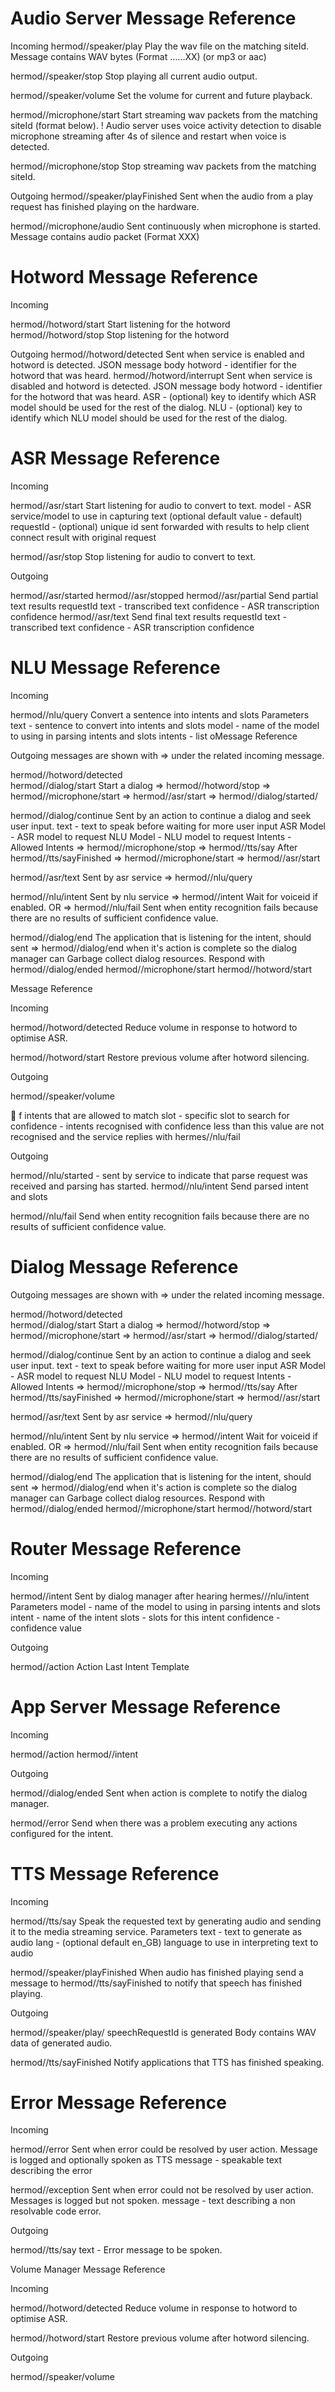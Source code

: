 # Audio Server Message Reference

Incoming
hermod/<siteId>/speaker/play
Play the wav file on the matching siteId.
Message contains WAV bytes (Format …...XX) (or mp3 or aac)

hermod/<siteId>/speaker/stop
Stop playing all current audio output.

hermod/<siteId>/speaker/volume
Set the volume for current and future playback.

hermod/<siteId>/microphone/start
Start streaming wav packets from the matching siteId (format below).
! Audio server uses voice activity detection to disable microphone streaming after 4s of silence and restart when voice is detected.

hermod/<siteId>/microphone/stop
Stop streaming wav packets from the matching siteId.


Outgoing
hermod/<siteId>/speaker/playFinished
Sent when the audio from a play request has finished playing on the hardware.

hermod/<siteId>/microphone/audio
Sent continuously when microphone is started.
Message contains audio packet (Format XXX)




# Hotword Message Reference

Incoming

hermod/<siteId>/hotword/start
Start listening for the hotword
hermod/<siteId>/hotword/stop
Stop listening for the hotword

Outgoing
hermod/<siteId>/hotword/detected
Sent when service is enabled and hotword is detected.
JSON message body
hotword - identifier for the hotword that was heard.
hermod/<siteId>/hotword/interrupt 
Sent when service is disabled and hotword is detected.
JSON message body
hotword - identifier for the hotword that was heard.
ASR - (optional) key to identify which ASR model should be used for the rest of the dialog.
NLU - (optional) key to identify which NLU model should be used for the rest of the dialog.



# ASR Message Reference

Incoming

hermod/<siteId>/asr/start
Start listening for audio to convert to text.
model - ASR service/model to use in capturing text (optional default value - default)
requestId - (optional) unique id sent forwarded with results to help client connect result with original request

hermod/<siteId>/asr/stop
Stop listening for audio to convert to text.

Outgoing

hermod/<siteId>/asr/started
hermod/<siteId>/asr/stopped
hermod/<siteId>/asr/partial
Send partial text results
requestId 
text - transcribed text
confidence - ASR transcription confidence
hermod/<siteId>/asr/text
Send final text results
requestId 
text - transcribed text
confidence - ASR transcription confidence




# NLU Message Reference

Incoming

hermod/<siteId>/nlu/query
Convert a  sentence into intents and slots
Parameters
text - sentence to convert into intents and slots
model - name of the model to using in parsing intents and slots
intents - list oMessage Reference

Outgoing messages are shown with => under the related incoming message.

hermod/<siteId>/hotword/detected  
hermod/<siteId>/dialog/start
Start a dialog 
=> hermod/<siteId>/hotword/stop
=> hermod/<siteId>/microphone/start
=> hermod/<siteId>/asr/start
=> hermod/<siteId>/dialog/started/<dialogId>


hermod/<siteId>/dialog/continue
Sent by an action to continue a dialog and seek user input.
text - text to speak before waiting for more user input
ASR Model - ASR model to request
NLU Model - NLU model to request
Intents - Allowed Intents
=> hermod/<siteId>/microphone/stop
=> hermod/<siteId>/tts/say
After hermod/<siteId>/tts/sayFinished
=> hermod/<siteId>/microphone/start
=> hermod/<siteId>/asr/start

hermod/<siteId>/asr/text
Sent by asr service
=> hermod/<siteId>/nlu/query

hermod/<siteId>/nlu/intent
Sent by nlu service
=> hermod/<siteId>/intent
Wait for voiceid if enabled.
OR
=> hermod/<siteId>/nlu/fail 
Sent when entity recognition fails because there are no results of sufficient confidence value.

hermod/<siteId>/dialog/end
The application that is listening for the intent, should sent => hermod/<siteId>/dialog/end when it's action is complete so the dialog manager can
Garbage collect dialog resources.
Respond with 
hermod/<siteId>/dialog/ended
hermod/<siteId>/microphone/start
hermod/<siteId>/hotword/start

Message Reference

Incoming

hermod/<siteId>/hotword/detected
Reduce volume in response to hotword  to optimise ASR.

hermod/<siteId>/hotword/start
Restore previous volume after hotword silencing.

Outgoing

hermod/<siteId>/speaker/volume


f intents that are allowed to match
slot - specific slot to search for 
confidence - intents recognised with confidence less than this value are not recognised and the service replies with hermes/<siteId>/nlu/fail

Outgoing

hermod/<siteId>/nlu/started - sent by service to indicate that parse request was received and parsing has started.
hermod/<siteId>/nlu/intent
Send parsed intent and slots

hermod/<siteId>/nlu/fail 
Send when entity recognition fails because there are no results of sufficient confidence value.




# Dialog Message Reference

Outgoing messages are shown with => under the related incoming message.

hermod/<siteId>/hotword/detected  
hermod/<siteId>/dialog/start
Start a dialog 
=> hermod/<siteId>/hotword/stop
=> hermod/<siteId>/microphone/start
=> hermod/<siteId>/asr/start
=> hermod/<siteId>/dialog/started/<dialogId>


hermod/<siteId>/dialog/continue
Sent by an action to continue a dialog and seek user input.
text - text to speak before waiting for more user input
ASR Model - ASR model to request
NLU Model - NLU model to request
Intents - Allowed Intents
=> hermod/<siteId>/microphone/stop
=> hermod/<siteId>/tts/say
After hermod/<siteId>/tts/sayFinished
=> hermod/<siteId>/microphone/start
=> hermod/<siteId>/asr/start

hermod/<siteId>/asr/text
Sent by asr service
=> hermod/<siteId>/nlu/query

hermod/<siteId>/nlu/intent
Sent by nlu service
=> hermod/<siteId>/intent
Wait for voiceid if enabled.
OR
=> hermod/<siteId>/nlu/fail 
Sent when entity recognition fails because there are no results of sufficient confidence value.

hermod/<siteId>/dialog/end
The application that is listening for the intent, should sent => hermod/<siteId>/dialog/end when it's action is complete so the dialog manager can
Garbage collect dialog resources.
Respond with 
hermod/<siteId>/dialog/ended
hermod/<siteId>/microphone/start
hermod/<siteId>/hotword/start



# Router Message Reference

Incoming

hermod/<siteId>/intent 
Sent by dialog manager after hearing hermes/<siteId>/<dialogId>/nlu/intent 
Parameters
model - name of the model to using in parsing intents and slots
intent - name of the intent
slots - slots for this intent
confidence - confidence value

Outgoing

hermod/<siteId>/action
Action
Last Intent
Template

# App Server Message Reference

Incoming

hermod/<siteId>/action
hermod/<siteId>/intent

Outgoing

hermod/<siteId>/dialog/ended
Sent when action is complete to notify the dialog manager.

hermod/<siteId>/error
Send when there was a problem executing any actions configured for the intent.



# TTS Message Reference

Incoming

hermod/<siteId>/tts/say
Speak the requested text by generating audio and sending it to the media streaming service.
Parameters
text - text to generate as audio
lang - (optional default en_GB)  language to use in interpreting text to audio

hermod/<siteId>/speaker/playFinished
When audio has finished playing send a message to hermod/<siteId>/tts/sayFinished  to notify that speech has finished playing.

Outgoing

hermod/<siteId>/speaker/play/<speechRequestId>
speechRequestId is generated
Body contains WAV data of generated audio.

hermod/<siteId>/tts/sayFinished
Notify applications that TTS has finished speaking.


# Error Message Reference

Incoming

hermod/<siteId>/error
Sent when error could be resolved by user action.
Message is logged and optionally spoken as TTS
message - speakable text describing the error

hermod/<siteId>/exception
Sent when error could not be resolved by user action.
Messages is logged but not spoken.
message - text describing a non resolvable code error. 


Outgoing

hermod/<siteId>/tts/say
text - Error message to be spoken.



Volume Manager Message Reference

Incoming

hermod/<siteId>/hotword/detected
Reduce volume in response to hotword  to optimise ASR.

hermod/<siteId>/hotword/start
Restore previous volume after hotword silencing.

Outgoing

hermod/<siteId>/speaker/volume
